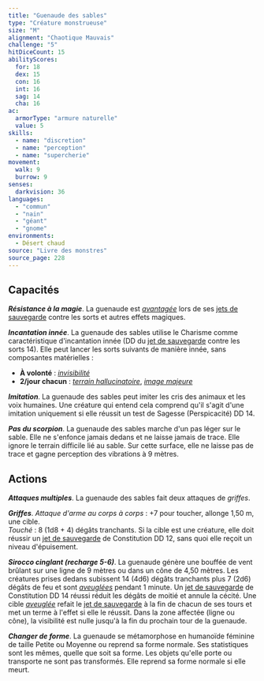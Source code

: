 ```yaml
---
title: "Guenaude des sables"
type: "Créature monstrueuse"
size: "M"
alignment: "Chaotique Mauvais"
challenge: "5"
hitDiceCount: 15
abilityScores:
  for: 18
  dex: 15
  con: 16
  int: 16
  sag: 14
  cha: 16
ac:
  armorType: "armure naturelle"
  value: 5
skills:
  - name: "discretion"
  - name: "perception"
  - name: "supercherie"
movement:
  walk: 9
  burrow: 9
senses:
  darkvision: 36
languages:
  - "commun"
  - "nain"
  - "géant"
  - "gnome"
environments:
  - Désert chaud
source: "Livre des monstres"
source_page: 228
---
```

## Capacités
_**Résistance à la magie**_. La guenaude est [_avantagée_](/utiliser-les-caracteristiques/#avantage-et-desavantage) lors de ses [jets de sauvegarde](/utiliser-les-caracteristiques/#jets-de-sauvegarde) contre les sorts et autres effets magiques.

_**Incantation innée**_. La guenaude des sables utilise le Charisme comme caractéristique d'incantation innée (DD du [jet de sauvegarde](/utiliser-les-caracteristiques/#jets-de-sauvegarde) contre les sorts 14). Elle peut lancer les sorts suivants de manière innée, sans composantes matérielles :
* **À volonté** : [_invisibilité_](/grimoire/invisibilite/)
* **2/jour chacun** : [_terrain hallucinatoire_](/grimoire/terrain-hallucinatoire/), [_image majeure_](/grimoire/image-majeure/)

_**Imitation**_. La guenaude des sables peut imiter les cris des animaux et les voix humaines. Une créature qui entend cela comprend qu'il s'agit d'une imitation uniquement si elle réussit un test de Sagesse (Perspicacité) DD 14.

_**Pas du scorpion**_. La guenaude des sables marche d'un pas léger sur le sable. Elle ne s'enfonce jamais dedans et ne laisse jamais de trace. Elle ignore le terrain difficile lié au sable. Sur cette surface, elle ne laisse pas de trace et gagne perception des vibrations à 9 mètres.

## Actions
_**Attaques multiples**_. La guenaude des sables fait deux attaques de _griffes_.

_**Griffes**_. _Attaque d'arme au corps à corps_ : +7 pour toucher, allonge 1,50 m, une cible.  
_Touché_ : 8 (1d8 + 4) dégâts tranchants. Si la cible est une créature, elle doit réussir un [jet de sauvegarde](/utiliser-les-caracteristiques/#jets-de-sauvegarde) de Constitution DD 12, sans quoi elle reçoit un niveau d'épuisement.

_**Sirocco cinglant (recharge 5-6)**_. La guenaude génère une bouffée de vent brûlant sur une ligne de 9 mètres ou dans un cône de 4,50 mètres. Les créatures prises dedans subissent 14 (4d6) dégâts tranchants plus 7 (2d6) dégâts de feu et sont [_aveuglées_](/gerer-la-sante-du-personnage/#aveugle) pendant 1 minute. Un [jet de sauvegarde](/utiliser-les-caracteristiques/#jets-de-sauvegarde) de Constitution DD 14 réussi réduit les dégâts de moitié et annule la cécité. Une cible [_aveuglée_](/gerer-la-sante-du-personnage/#aveugle) refait le [jet de sauvegarde](/utiliser-les-caracteristiques/#jets-de-sauvegarde) à la fin de chacun de ses tours et met un terme à l'effet si elle le réussit. Dans la zone affectée (ligne ou cône), la visibilité est nulle jusqu'à la fin du prochain tour de la guenaude.

_**Changer de forme**_. La guenaude se métamorphose en humanoïde féminine de taille Petite ou Moyenne ou reprend sa forme normale. Ses statistiques sont les mêmes, quelle que soit sa forme. Les objets qu'elle porte ou transporte ne sont pas transformés. Elle reprend sa forme normale si elle meurt.
